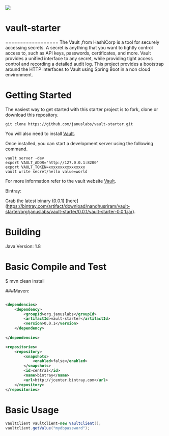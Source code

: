 <a href='https://bintray.com/nandhusriram/vault-starter/vault-starter/_latestVersion'><img src='https://api.bintray.com/packages/nandhusriram/vault-starter/vault-starter/images/download.svg'></a>
# vault-starter
==================
The Vault ,from HashiCorp  is a tool for securely accessing secrets. A secret is anything that you want to tightly control access to, such as API keys, passwords, certificates, and more. Vault provides a unified interface to any secret, while providing tight access control and recording a detailed audit log. This project provides a bootstrap around the  HTTP interfaces to Vault using Spring Boot in a non cloud environment.

Getting Started
================
The easiest way to get started with this starter project is to fork, clone or download this repository.

	git clone https://github.com/januslabs/vault-starter.git 
	
You will also need to install [Vault](https://www.vaultproject.io/docs/install/index.html).

Once installed, you can start a development server using the following command.

	vault server -dev
    export VAULT_ADDR='http://127.0.0.1:8200'
    export VAULT_TOKEN=xxxxxxxxxxxxxxxx
	vault write secret/hello value=world
	
For more information refer to the vault website [Vault]( https://www.vaultproject.io/intro/).

Bintray:

Grab the latest binary (0.0.1) [here] (https://bintray.com/artifact/download/nandhusriram/vault-starter/org/januslabs/vault-starter/0.0.1/vault-starter-0.0.1.jar).

Building
==========
Java Version: 1.8

Basic Compile and Test
======================
$ mvn clean install

###Maven:

```xml

<dependencies>
    <dependency>
     	<groupId>org.januslabs</groupId>
		<artifactId>vault-starter</artifactId>
		<version>0.0.1</version>
    </dependency>
   
</dependencies>

<repositories>
    <repository>
        <snapshots>
            <enabled>false</enabled>
        </snapshots>
        <id>central</id>
        <name>bintray</name>
        <url>http://jcenter.bintray.com</url>
    </repository>
</repositories>
```

Basic Usage
============
```java
VaultClient vaultclient=new VaultClient();
vaultclient.getValue("mydbpassword");
```